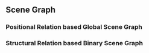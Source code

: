 ## Scene Graph  
### Positional Relation based Global Scene Graph  
### Structural Relation based Binary Scene Graph  

